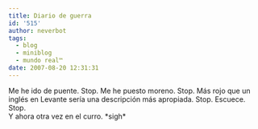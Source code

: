 ```yaml
---
title: Diario de guerra
id: '515'
author: neverbot
tags:
  - blog
  - miniblog
  - mundo real™
date: 2007-08-20 12:31:31
---
```


Me he ido de puente. Stop. Me he puesto moreno. Stop. Más rojo que un inglés en Levante sería una descripción más apropiada. Stop. Escuece. Stop.  
Y ahora otra vez en el curro. \*sigh\*
